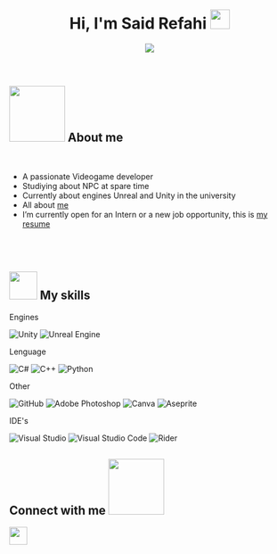 <h1 align="center">Hi, I'm Said Refahi <img src="https://media.giphy.com/media/hvRJCLFzcasrR4ia7z/giphy.gif" width="35"></h1>
<p align="center">
  <a href="https://github.com/DenverCoder1/readme-typing-svg"><img src="https://readme-typing-svg.herokuapp.com?font=Time+New+Roman&color=%2316537e&size=25&center=true&vCenter=true&width=600&height=100&lines=Game+Developer+Student;Programmer;Always+learning+new+things"></a>
</p>


<br>



	
## <picture><img src = "https://media.giphy.com/media/v1.Y2lkPWVjZjA1ZTQ3dmxvcTFtaHl3amZ3OGtzcmFienViaDY3ajF6MjYxYm4wbXgydnk4ZyZlcD12MV9naWZzX3NlYXJjaCZjdD1n/bcKmIWkUMCjVm/giphy.gif?raw=true" width = 100px></picture> **About me**


<br>

- A passionate Videogame developer
- Studiying about NPC at spare time
- Currently about engines Unreal and Unity in the university
- All about [me](https://linktr.ee/SORT99)
- I’m currently open for an Intern or a new job opportunity, this is [my resume](https://drive.google.com/file/d/1RtBeZyb84azCIMqpId4fLRoE4PiZZazl/view?usp=drive_link)

<br><br>

## <picture><img src = "https://github.com/7oSkaaa/7oSkaaa/blob/main/Images/about_me.gif?raw=true" width = 50px></picture> My skills

Engines

![Unity](https://img.shields.io/badge/unity-%23000000.svg?style=for-the-badge&logo=unity&logoColor=white)
![Unreal Engine](https://img.shields.io/badge/unrealengine-%23313131.svg?style=for-the-badge&logo=unrealengine&logoColor=white)

Lenguage

![C#](https://img.shields.io/badge/c%23-%23239120.svg?style=for-the-badge&logo=csharp&logoColor=white)
![C++](https://img.shields.io/badge/c++-%2300599C.svg?style=for-the-badge&logo=c%2B%2B&logoColor=white)
![Python](https://img.shields.io/badge/python-3670A0?style=for-the-badge&logo=python&logoColor=ffdd54)

Other

![GitHub](https://img.shields.io/badge/github-%23121011.svg?style=for-the-badge&logo=github&logoColor=white)
![Adobe Photoshop](https://img.shields.io/badge/adobe%20photoshop-%2331A8FF.svg?style=for-the-badge&logo=adobe%20photoshop&logoColor=white)
![Canva](https://img.shields.io/badge/Canva-%2300C4CC.svg?style=for-the-badge&logo=Canva&logoColor=white)
![Aseprite](https://img.shields.io/badge/Aseprite-FFFFFF?style=for-the-badge&logo=Aseprite&logoColor=#7D929E)

IDE's 

![Visual Studio](https://img.shields.io/badge/Visual%20Studio-5C2D91.svg?style=for-the-badge&logo=visual-studio&logoColor=white)
![Visual Studio Code](https://img.shields.io/badge/Visual%20Studio%20Code-0078d7.svg?style=for-the-badge&logo=visual-studio-code&logoColor=white)
![Rider](https://img.shields.io/badge/Rider-000000.svg?style=for-the-badge&logo=Rider&logoColor=white&color=black&labelColor=crimson)


<h2> Connect with me <img src='https://raw.githubusercontent.com/ShahriarShafin/ShahriarShafin/main/Assets/handshake.gif' width="100px"> </h2>
<a href = 'https://www.linkedin.com/in/said-refahi-testoni-04a295225/'> <img width = '32px' align= 'center' src="https://raw.githubusercontent.com/rahulbanerjee26/githubAboutMeGenerator/main/icons/linked-in-alt.svg"/></a> 
  
<br>



